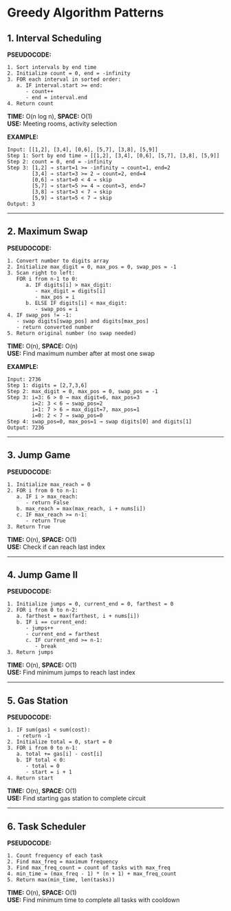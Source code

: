 # Greedy Algorithm Patterns

## 1. Interval Scheduling

**PSEUDOCODE:**
```
1. Sort intervals by end time
2. Initialize count = 0, end = -infinity
3. FOR each interval in sorted order:
   a. IF interval.start >= end:
      - count++
      - end = interval.end
4. Return count
```

**TIME:** O(n log n), **SPACE:** O(1)  
**USE:** Meeting rooms, activity selection

**EXAMPLE:**
```
Input: [[1,2], [3,4], [0,6], [5,7], [3,8], [5,9]]
Step 1: Sort by end time → [[1,2], [3,4], [0,6], [5,7], [3,8], [5,9]]
Step 2: count = 0, end = -infinity
Step 3: [1,2] → start=1 >= -infinity → count=1, end=2
        [3,4] → start=3 >= 2 → count=2, end=4
        [0,6] → start=0 < 4 → skip
        [5,7] → start=5 >= 4 → count=3, end=7
        [3,8] → start=3 < 7 → skip
        [5,9] → start=5 < 7 → skip
Output: 3
```

---

## 2. Maximum Swap

**PSEUDOCODE:**
```
1. Convert number to digits array
2. Initialize max_digit = 0, max_pos = 0, swap_pos = -1
3. Scan right to left:
   FOR i from n-1 to 0:
      a. IF digits[i] > max_digit:
         - max_digit = digits[i]
         - max_pos = i
      b. ELSE IF digits[i] < max_digit:
         - swap_pos = i
4. IF swap_pos != -1:
   - swap digits[swap_pos] and digits[max_pos]
   - return converted number
5. Return original number (no swap needed)
```

**TIME:** O(n), **SPACE:** O(n)  
**USE:** Find maximum number after at most one swap

**EXAMPLE:**
```
Input: 2736
Step 1: digits = [2,7,3,6]
Step 2: max_digit = 0, max_pos = 0, swap_pos = -1
Step 3: i=3: 6 > 0 → max_digit=6, max_pos=3
        i=2: 3 < 6 → swap_pos=2
        i=1: 7 > 6 → max_digit=7, max_pos=1
        i=0: 2 < 7 → swap_pos=0
Step 4: swap_pos=0, max_pos=1 → swap digits[0] and digits[1]
Output: 7236
```

---

## 3. Jump Game

**PSEUDOCODE:**
```
1. Initialize max_reach = 0
2. FOR i from 0 to n-1:
   a. IF i > max_reach:
      - return False
   b. max_reach = max(max_reach, i + nums[i])
   c. IF max_reach >= n-1:
      - return True
3. Return True
```

**TIME:** O(n), **SPACE:** O(1)  
**USE:** Check if can reach last index

---

## 4. Jump Game II

**PSEUDOCODE:**
```
1. Initialize jumps = 0, current_end = 0, farthest = 0
2. FOR i from 0 to n-2:
   a. farthest = max(farthest, i + nums[i])
   b. IF i == current_end:
      - jumps++
      - current_end = farthest
      c. IF current_end >= n-1:
         - break
3. Return jumps
```

**TIME:** O(n), **SPACE:** O(1)  
**USE:** Find minimum jumps to reach last index

---

## 5. Gas Station

**PSEUDOCODE:**
```
1. IF sum(gas) < sum(cost):
   - return -1
2. Initialize total = 0, start = 0
3. FOR i from 0 to n-1:
   a. total += gas[i] - cost[i]
   b. IF total < 0:
      - total = 0
      - start = i + 1
4. Return start
```

**TIME:** O(n), **SPACE:** O(1)  
**USE:** Find starting gas station to complete circuit

---

## 6. Task Scheduler

**PSEUDOCODE:**
```
1. Count frequency of each task
2. Find max_freq = maximum frequency
3. Find max_freq_count = count of tasks with max_freq
4. min_time = (max_freq - 1) * (n + 1) + max_freq_count
5. Return max(min_time, len(tasks))
```

**TIME:** O(n), **SPACE:** O(1)  
**USE:** Find minimum time to complete all tasks with cooldown 
